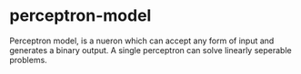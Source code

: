 # perceptron-model
Perceptron model, is a nueron which can accept any form of input and generates a binary output. A single perceptron can solve linearly seperable problems.
